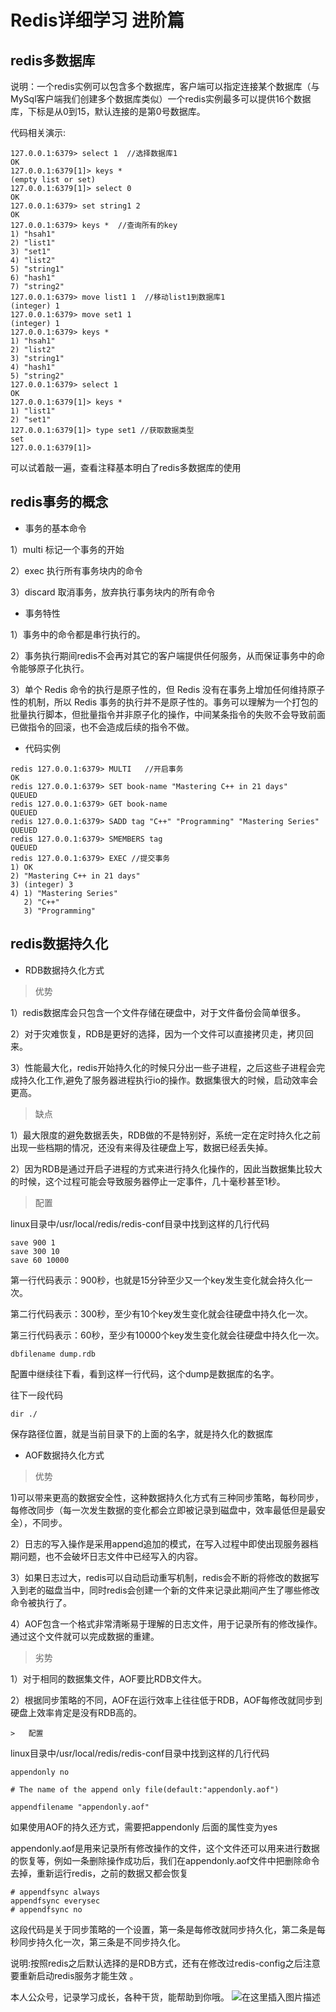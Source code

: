 # Redis详细学习 进阶篇
## redis多数据库
说明：一个redis实例可以包含多个数据库，客户端可以指定连接某个数据库（与MySql客户端我们创建多个数据库类似）一个redis实例最多可以提供16个数据库，下标是从0到15，默认连接的是第0号数据库。

代码相关演示:


```
127.0.0.1:6379> select 1  //选择数据库1
OK
127.0.0.1:6379[1]> keys *
(empty list or set)
127.0.0.1:6379[1]> select 0
OK
127.0.0.1:6379> set string1 2 
OK
127.0.0.1:6379> keys *  //查询所有的key
1) "hsah1"
2) "list1"
3) "set1"
4) "list2"
5) "string1"
6) "hash1"
7) "string2"
127.0.0.1:6379> move list1 1  //移动list1到数据库1
(integer) 1
127.0.0.1:6379> move set1 1
(integer) 1
127.0.0.1:6379> keys *
1) "hsah1"
2) "list2"
3) "string1"
4) "hash1"
5) "string2"
127.0.0.1:6379> select 1 
OK
127.0.0.1:6379[1]> keys *
1) "list1"
2) "set1"
127.0.0.1:6379[1]> type set1 //获取数据类型
set
127.0.0.1:6379[1]>
```

可以试着敲一遍，查看注释基本明白了redis多数据库的使用

## redis事务的概念

- 事务的基本命令

1）multi 标记一个事务的开始

2）exec 执行所有事务块内的命令

3）discard 取消事务，放弃执行事务块内的所有命令
- 事务特性

1）事务中的命令都是串行执行的。

2）事务执行期间redis不会再对其它的客户端提供任何服务，从而保证事务中的命令能够原子化执行。

3）单个 Redis 命令的执行是原子性的，但 Redis 没有在事务上增加任何维持原子性的机制，所以 Redis 事务的执行并不是原子性的。事务可以理解为一个打包的批量执行脚本，但批量指令并非原子化的操作，中间某条指令的失败不会导致前面已做指令的回滚，也不会造成后续的指令不做。

- 代码实例

```
redis 127.0.0.1:6379> MULTI   //开启事务
OK
redis 127.0.0.1:6379> SET book-name "Mastering C++ in 21 days"
QUEUED
redis 127.0.0.1:6379> GET book-name
QUEUED
redis 127.0.0.1:6379> SADD tag "C++" "Programming" "Mastering Series"
QUEUED
redis 127.0.0.1:6379> SMEMBERS tag
QUEUED
redis 127.0.0.1:6379> EXEC //提交事务
1) OK
2) "Mastering C++ in 21 days"
3) (integer) 3
4) 1) "Mastering Series"
   2) "C++"
   3) "Programming"
```

## redis数据持久化
- RDB数据持久化方式

>   优势

1）redis数据库会只包含一个文件存储在硬盘中，对于文件备份会简单很多。

2）对于灾难恢复，RDB是更好的选择，因为一个文件可以直接拷贝走，拷贝回来。

3）性能最大化，redis开始持久化的时候只分出一些子进程，之后这些子进程会完成持久化工作,避免了服务器进程执行io的操作。数据集很大的时候，启动效率会更高。

> 缺点

1）最大限度的避免数据丢失，RDB做的不是特别好，系统一定在定时持久化之前出现一些档期的情况，还没有来得及往硬盘上写，数据已经丢失掉。

2）因为RDB是通过开启子进程的方式来进行持久化操作的，因此当数据集比较大的时候，这个过程可能会导致服务器停止一定事件，几十毫秒甚至1秒。

> 配置

linux目录中/usr/local/redis/redis-conf目录中找到这样的几行代码


```
save 900 1
save 300 10
save 60 10000
```
第一行代码表示：900秒，也就是15分钟至少又一个key发生变化就会持久化一次。

第二行代码表示：300秒，至少有10个key发生变化就会往硬盘中持久化一次。

第三行代码表示：60秒，至少有10000个key发生变化就会往硬盘中持久化一次。


```
dbfilename dump.rdb
```
配置中继续往下看，看到这样一行代码，这个dump是数据库的名字。

往下一段代码
```
dir ./
```
保存路径位置，就是当前目录下的上面的名字，就是持久化的数据库




- AOF数据持久化方式


>   优势

   1)可以带来更高的数据安全性，这种数据持久化方式有三种同步策略，每秒同步，每修改同步（每一次发生数据的变化都会立即被记录到磁盘中，效率最低但是最安全），不同步。
   
   2）日志的写入操作是采用append追加的模式，在写入过程中即使出现服务器档期问题，也不会破坏日志文件中已经写入的内容。
   
   3）如果日志过大，redis可以自动启动重写机制，redis会不断的将修改的数据写入到老的磁盘当中，同时redis会创建一个新的文件来记录此期间产生了哪些修改命令被执行了。
   
   4）AOF包含一个格式非常清晰易于理解的日志文件，用于记录所有的修改操作。通过这个文件就可以完成数据的重建。
   
   >   劣势
   
   1）对于相同的数据集文件，AOF要比RDB文件大。
   
   2）根据同步策略的不同，AOF在运行效率上往往低于RDB，AOF每修改就同步到硬盘上效率肯定是没有RDB高的。
   
   
   
    >   配置
    
  linux目录中/usr/local/redis/redis-conf目录中找到这样的几行代码
  
```
appendonly no

# The name of the append only file(default:"appendonly.aof")

appendfilename "appendonly.aof"
```
如果使用AOF的持久还方式，需要把appendonly 后面的属性变为yes

appendonly.aof是用来记录所有修改操作的文件，这个文件还可以用来进行数据的恢复等，例如一条删除操作成功后，我们在appendonly.aof文件中把删除命令去掉，重新运行redis，之前的数据又都会恢复


```
# appendfsync always
appendfsync everysec
# appendfsync no
```
这段代码是关于同步策略的一个设置，第一条是每修改就同步持久化，第二条是每秒同步持久化一次，第三条是不同步持久化。
    
    
说明:按照redis之后默认选择的是RDB方式，还有在修改过redis-config之后注意要重新启动redis服务才能生效 。

本人公众号，记录学习成长，各种干货，能帮助到你哦。
![在这里插入图片描述](https://img-blog.csdnimg.cn/20190516102804393.jpg)